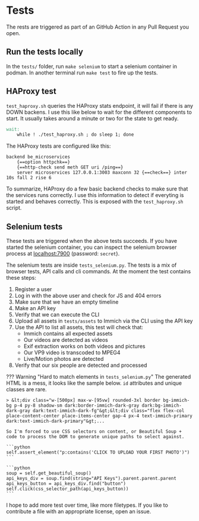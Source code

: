 # Tests

The rests are triggered as part of an GitHub Action in any Pull Request you open.

## Run the tests locally

In the `tests/` folder, run `make selenium` to start a selenium container in podman. In another terminal run `make test` to fire up the tests.

## HAProxy test

`test_haproxy.sh` queries the HAProxy stats endpoint, it will fail if there is any DOWN backens. I use this like below to wait for the different components to start. It usually takes around a minute or two for the state to get ready.

```makefile
wait:
	while ! ./test_haproxy.sh ; do sleep 1; done
```

The HAProxy tests are configured like this:

```
backend be_microservices
    {==option httpchk==}
    {==http-check send meth GET uri /ping==}
    server microservices 127.0.0.1:3003 maxconn 32 {==check==} inter 10s fall 2 rise 6
```

To summarize, HAProxy do a few basic backend checks to make sure that the services runs correctly. I use this information to detect if everyting is started and behaves correctly. This is exposed with the `test_haproxy.sh` script.

## Selenium tests

These tests are triggered when the above tests succeeds. If you have started the selenium container, you can inspect the selenium browser process at [localhost:7900](http://localhost:7900) (password: `secret`).

The selenium tests are inside `tests_selenium.py`. The tests is a mix of browser tests, API calls and cli commands. At the moment the test contains these steps:

1. Register a user
2. Log in with the above user and check for JS and 404 errors
3. Make sure that we have an empty timeline
4. Make an API key
5. Verify that we can execute the CLI
6. Upload all assets in `tests/assets` to Immich via the CLI using the API key
7. Use the API to list all assets, this test will check that:
    * Immich contains all expected assets
    * Our videos are detected as videos
    * Exif extraction works on both videos and pictures
    * Our VP9 video is transcoded to MPEG4
    * Live/Motion photos are detected
8. Verify that our six people are detected and processed

??? Warning "Hard to match elements in `tests_selenium.py`"
    The generated HTML is a mess, it looks like the sample below. `id` attributes and unique classes are rare.

    > &lt;div class="w-[500px] max-w-[95vw] rounded-3xl border bg-immich-bg p-4 py-8 shadow-sm dark:border-immich-dark-gray dark:bg-immich-dark-gray dark:text-immich-dark-fg"&gt;&lt;div class="flex flex-col place-content-center place-items-center gap-4 px-4 text-immich-primary dark:text-immich-dark-primary"&gt;...

    So I'm forced to use CSS selectors on content, or Beautiful Soup + code to process the DOM to generate unique paths to select against.

    ```python
    self.assert_element("p:contains('CLICK TO UPLOAD YOUR FIRST PHOTO')")
    ```

    ```python
    soup = self.get_beautiful_soup()
    api_keys_div = soup.find(string="API Keys").parent.parent.parent
    api_keys_button = api_keys_div.find("button")
    self.click(css_selector_path(api_keys_button))
    ```

I hope to add more test over time, like more filetypes. If you like to contribute a file with an appropriate license, open an issue.
